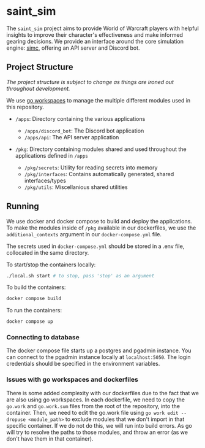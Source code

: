 # saint_sim

The `saint_sim` project aims to provide World of Warcraft players with helpful insights to improve their character's effectiveness and make informed gearing decisions. We provide an interface around the core simulation engine: [simc](https://github.com/simulationcraft/simc), offering an API server and Discord bot.

## Project Structure

_The project structure is subject to change as things are ironed out throughout development._

We use [go workspaces](https://go.dev/doc/tutorial/workspaces) to manage the multiple different modules used in this repository.

- `/apps`: Directory containing the various applications

  - `/apps/discord_bot`: The Discord bot application
  - `/apps/api`: The API server application

- `/pkg`: Directory containing modules shared and used throughout the applications defined in `/apps`

  - `/pkg/secrets`: Utility for reading secrets into memory
  - `/pkg/interfaces`: Contains automatically generated, shared interfaces/types
  - `/pkg/utils`: Miscellanious shared utilities

## Running

We use docker and docker compose to build and deploy the applications. To make the modules inside of `/pkg` available in our dockerfiles, we use the `additional_contexts` argument in our `docker-compose.yml` file.

The secrets used in `docker-compose.yml` should be stored in a .env file, collocated in the same directory.

To start/stop the containers locally:

```sh
./local.sh start # to stop, pass 'stop' as an argument
```

To build the containers:

```sh
docker compose build
```

To run the containers:

```sh
docker compose up
```

### Connecting to database

The docker compose file starts up a postgres and pgadmin instance. You can connect to the pgadmin instance locally at `localhost:5050`. The login credentials should be specified in the environment variables.

### Issues with go workspaces and dockerfiles

There is some added complexity with our dockerfiles due to the fact that we are also using go workspaces. In each dockerfile, we need to copy the `go.work` and `go.work.sum` files from the root of the repository, into the container. Then, we need to edit the go.work file using `go work edit --dropuse <module_path>` to exclude modules that we don't import in that specific container. If we do not do this, we will run into build errors. As go will try to resolve the paths to those modules, and throw an error (as we don't have them in that container).
